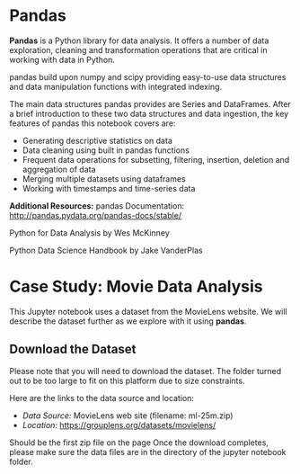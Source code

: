 # Pandas
**Pandas** is a Python library for data analysis. It offers a number of data exploration, cleaning and transformation operations that are critical in working with data in Python.

pandas build upon numpy and scipy providing easy-to-use data structures and data manipulation functions with integrated indexing.

The main data structures pandas provides are Series and DataFrames. After a brief introduction to these two data structures and data ingestion, the key features of pandas this notebook covers are:

* Generating descriptive statistics on data
* Data cleaning using built in pandas functions
* Frequent data operations for subsetting, filtering, insertion, deletion and aggregation of data
* Merging multiple datasets using dataframes
* Working with timestamps and time-series data


**Additional Resources:**
pandas Documentation: http://pandas.pydata.org/pandas-docs/stable/

Python for Data Analysis by Wes McKinney

Python Data Science Handbook by Jake VanderPlas


# Case Study: Movie Data Analysis


This Jupyter notebook uses a dataset from the MovieLens website. We will describe the dataset further as we explore with it using **pandas**.

## Download the Dataset
Please note that you will need to download the dataset. The folder turned out to be too large to fit on this platform due to size constraints.

Here are the links to the data source and location:
* *Data Source:* MovieLens web site (filename: ml-25m.zip)
* *Location:* https://grouplens.org/datasets/movielens/

Should be the first zip file on the page
Once the download completes, please make sure the data files are in the directory of the jupyter notebook folder.
